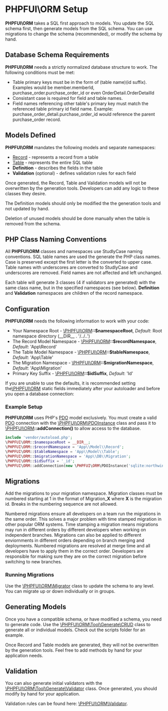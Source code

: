 # PHPFUI\ORM Setup
**PHPFUI\ORM** takes a SQL first approach to models. You update the SQL schema first, then generate models from the SQL schema. You can use migrations to change the schema (recommended), or modify the schema by hand.

## Database Schema Requirements
**PHPFUI\ORM** needs a strictly normalized database structure to work.  The following conditions must be met:
- Table primary keys must be in the form of (table name)(id suffix).  Examples would be member.memberId, purchase_order.purchase_order_id or even OrderDetail.OrderDetailId
- Consistant case is required for field and table names.
- Field names referencing other table's primary key must match the referenced table primary id field name.  Example: purchase_order_detail.purchase_order_id would reference the parent purchase_order record.

## Models Defined
**PHPFUI\ORM** mandates the following models and separate namespaces:
- [Record](http://phpfui.com/?n=PHPFUI%5CORM&c=Record) - represents a record from a table
- [Table](http://phpfui.com/?n=PHPFUI%5CORM&c=Table) - represents the entire SQL table
- **Definition** - describes the fields in the table
- **Validation** (optional) - defines validation rules for each field

Once generated, the Record, Table and Validation models will not be overwritten by the generation tools. Developers can add any logic to these classes they desire.

The Definition models should only be modified the the generation tools and not updated by hand.

Deletion of unused models should be done manually when the table is removed from the schema.

## PHP Class Naming Conventions
All **PHPFUI\ORM** classes and namespaces use StudlyCase naming conventions.  SQL table names are used the generate the PHP class names.  Case is preserved except the first letter is the converted to upper case.  Table names with underscores are converted to StudlyCase and underscores are removed. Field names are not affected and left unchanged.

Each table will generate 3 classes (4 if validators are generated) with the same class name, but in the specified namespaces (see below).  **Definition** and **Validation** namespaces are children of the record namespace.

## Configuration
**PHPFUI\ORM** needs the following information to work with your code:
- Your Namespace Root - [\PHPFUI\ORM](http://phpfui.com/?n=PHPFUI&c=ORM)**::$namespaceRoot**, *Default*: Root namespace directory (&lowbar;&lowbar;DIR&lowbar;&lowbar; . '/../..')
- The Record Model Namespace - [\PHPFUI\ORM](http://phpfui.com/?n=PHPFUI&c=ORM)**::$recordNamespace**, *Default*: 'App\\Record'
- The Table Model Namespace - [\PHPFUI\ORM](http://phpfui.com/?n=PHPFUI&c=ORM)**::$tableNamespace**, *Default*: 'App\\Table'
- The Migration Namespace - [\PHPFUI\ORM](http://phpfui.com/?n=PHPFUI&c=ORM)**::$migrationNamespace**, *Default*: 'App\\Migration'
- Primary Key Suffix - [\PHPFUI\ORM](http://phpfui.com/?n=PHPFUI&c=ORM)**::$idSuffix**, *Default*: 'Id'

If you are unable to use the defaults, it is recommended setting the[\PHPFUI\ORM](http://phpfui.com/?n=PHPFUI&c=ORM) static fields immediately after your autoloader and before you open a database connection:

### Example Setup
**PHPFUI\ORM** uses PHP's [PDO](https://www.php.net/manual/en/book.pdo.php) model exclusively.  You must create a valid [PDO](https://www.php.net/manual/en/book.pdo.php) connection with the [\PHPFUI\ORM\PDOInstance](http://phpfui.com/?n=PHPFUI%5CORM&c=PDOInstance) class and pass it to [\PHPFUI\ORM](http://phpfui.com/?n=PHPFUI&c=ORM)**::addConnection()** to allow access to the database.
```php
include 'vendor/autoload.php';
\PHPFUI\ORM::$namespaceRoot = __DIR__;
\PHPFUI\ORM::$recordNamespace = 'App\\Model\\Record';
\PHPFUI\ORM::$tableNamespace = 'App\\Model\\Table';
\PHPFUI\ORM::$migrationNamespace = 'App\\DB\\Migration';
\PHPFUI\ORM::$idSuffix = '_id';
\PHPFUI\ORM::addConnection(new \PHPFUI\ORM\PDOInstance('sqlite:northwind.db'));
```

## Migrations
Add the migrations to your migration namespace. Migration classes must be numbered starting at 1 in the format of Migration_**X** where **X** is the migration id. Breaks in the numbering sequence are not allowed.

Numbered migrations ensure all developers on a team run the migrations in the same order. This solves a major problem with time stamped migration in other popular ORM systems. Time stamping a migration means migrations may run in different orders by different developers when working on independent branches. Migrations can also be applied to different enviornments in different orders depending on branch merging and deployments. Numbered migrations are resolved at merge time and all developers have to apply them in the correct order.  Developers are responsible for making sure they are on the correct migration before switching to new branches.

### Running Migrations
Use the [\PHPFUI\ORM\Migrator](http://phpfui.com/?n=PHPFUI\ORM&c=Migrator) class to update the schema to any level.  You can migrate up or down individually or in groups.

## Generating Models
Once you have a compatible schema, or have modified a schema, you need to generate code.  Use the [\PHPFUI\ORM\Tool\Generate\CRUD](http://phpfui.com/?n=PHPFUI%5CORM%5CTool%5CGenerate&c=CRUD) class to generate all or individual models. Check out the scripts folder for an example.

Once Record and Table models are generated, they will not be overwritten by the generation tools. Feel free to add methods by hand for your application needs.

## Validation
You can also generate initial validators with the [\PHPFUI\ORM\Tool\Generate\Validator](http://phpfui.com/?n=PHPFUI%5CORM%5CTool%5CGenerate&c=Validator) class. Once generated, you should modify by hand for your application.

Validation rules can be found here: [\PHPFUI\ORM\Validator](http://phpfui.com/?n=PHPFUI%5CORM&c=Validator).

